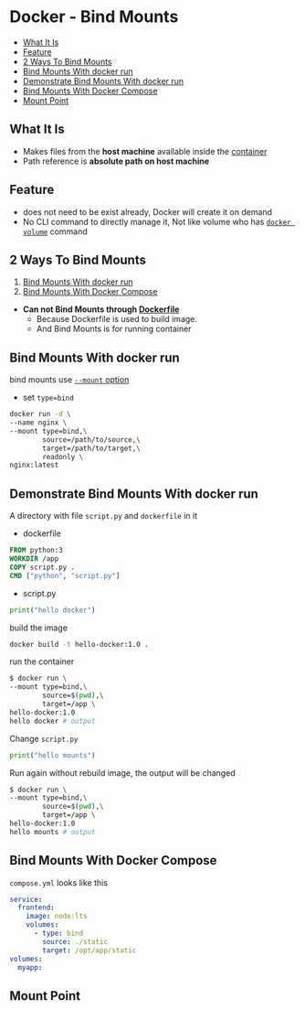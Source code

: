 # Docker - Bind Mounts

* [What It Is](#what-it-is)
* [Feature](#feature)
* [2 Ways To Bind Mounts](#2-ways-to-bind-mounts)
* [Bind Mounts With docker run](#bind-mounts-with-docker-run)
* [Demonstrate Bind Mounts With docker run](#demonstrate-bind-mounts-with-docker-run)
* [Bind Mounts With Docker Compose](#bind-mounts-with-docker-compose)
* [Mount Point](#mount-point)

## What It Is

- Makes files from the **host machine** available inside the [container]()
- Path reference is **absolute path on host machine**

## Feature

- does not need to be exist already, Docker will create it on demand
- No CLI command to directly manage it, Not like volume who has [`docker volume`](docker-volume.md) command

## 2 Ways To Bind Mounts

1. [Bind Mounts With docker run](#bind-mounts-with-docker-run)
2. [Bind Mounts With Docker Compose](#bind-mounts-with-docker-compose)

- **Can not Bind Mounts through [Dockerfile](docker-dockerfile.md)**
  - Because Dockerfile is used to build image.
  - And Bind Mounts is for running container

## Bind Mounts With docker run

bind mounts use [`--mount` option](docker-command-run.md#--mount)

- set `type=bind`

```sh
docker run -d \
--name nginx \
--mount type=bind,\
        source=/path/to/source,\
        target=/path/to/target,\
        readonly \
nginx:latest
```

## Demonstrate Bind Mounts With docker run

A directory with file `script.py` and `dockerfile` in it

- dockerfile

```dockerfile
FROM python:3
WORKDIR /app
COPY script.py .
CMD ["python", "script.py"]
```

- script.py

```py
print("hello docker")
```

build the image

```sh
docker build -t hello-docker:1.0 .
```

run the container 

```sh
$ docker run \
--mount type=bind,\
        source=$(pwd),\
        target=/app \
hello-docker:1.0
hello docker # output
```

Change `script.py` 

```py
print("hello mounts")
```

Run again without rebuild image, the output will be changed

```sh
$ docker run \
--mount type=bind,\
        source=$(pwd),\
        target=/app \
hello-docker:1.0
hello mounts # output
```

## Bind Mounts With Docker Compose

`compose.yml` looks like this

```yml
service:
  frontend:
    image: node:lts
    volumes:
      - type: bind
        source: ./static
        target: /opt/app/static
volumes:
  myapp:
```

## Mount Point



